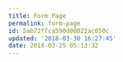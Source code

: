 ```yaml
---
title: Form Page
permalink: form-page
id: 5ab72ffca590d00022ac050c
updated: '2018-03-30 16:27:45'
date: 2018-03-25 05:13:32
---
```

